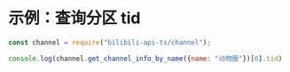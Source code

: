 # 示例：查询分区 tid

``` javascript
const channel = require("bilibili-api-ts/channel");

console.log(channel.get_channel_info_by_name({name: "动物圈"})[0].tid)
```
